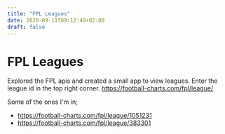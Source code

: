 ```yaml
---
title: "FPL Leagues"
date: 2020-09-11T09:12:49+02:00
draft: false
---
```


# FPL Leagues

Explored the FPL apis and created a small app to view leagues.
Enter the league id in the top right corner.
https://football-charts.com/fpl/league/

Some of the ones I'm in;
* https://football-charts.com/fpl/league/1051231
* https://football-charts.com/fpl/league/383301
